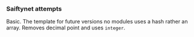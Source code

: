 ### Saiftynet attempts

Basic. The template for future versions no modules uses a hash rather an array. Removes decimal point and uses `integer`.

